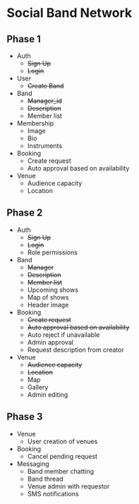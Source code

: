 # Social Band Network

## Phase 1

- Auth
  - ~~Sign Up~~
  - ~~Login~~
- User
  - ~~Create Band~~
- Band
  - ~~Manager_id~~
  - ~~Description~~
  - Member list
- Membership
  - Image
  - Bio
  - Instruments
- Booking
  - Create request
  - Auto approval based on availability
- Venue
  - Audience capacity
  - Location

## Phase 2

- Auth
  - ~~Sign Up~~
  - ~~Login~~
  - Role permissions
- Band
  - ~~Manager~~
  - ~~Description~~
  - ~~Member list~~
  - Upcoming shows
  - Map of shows
  - Header image
- Booking
  - ~~Create request~~
  - ~~Auto approval based on availability~~
  - Auto reject if unavailable
  - Admin approval
  - Request description from creator
- Venue
  - ~~Audience capacity~~
  - ~~Location~~
  - Map
  - Gallery
  - Admin editing

## Phase 3

- Venue
  - User creation of venues
- Booking
  - Cancel pending request
- Messaging
  - Band member chatting
  - Band thread
  - Venue admin with requestor
  - SMS notifications
